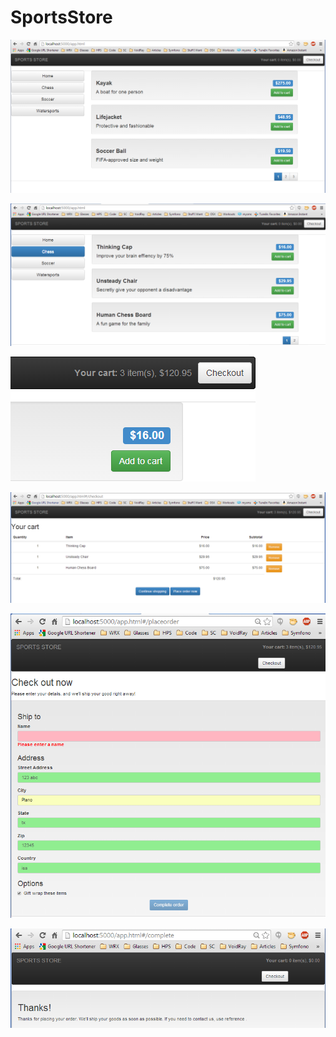 SportsStore
===========

![Viewing all products](https://raw.githubusercontent.com/thefont/SportsStore/master/images/1.PNG)

![](https://raw.githubusercontent.com/thefont/SportsStore/master/images/2.PNG)

![](https://raw.githubusercontent.com/thefont/SportsStore/master/images/3.PNG)

![](https://raw.githubusercontent.com/thefont/SportsStore/master/images/4.PNG)

![](https://raw.githubusercontent.com/thefont/SportsStore/master/images/5.PNG)

![](https://raw.githubusercontent.com/thefont/SportsStore/master/images/6.PNG)

